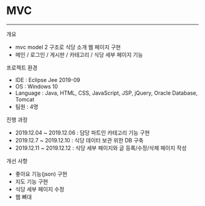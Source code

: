 # MVC
-------------------------------
개요
+ mvc model 2 구조로 식당 소개 웹 페이지 구현
+ 메인 / 로그인 / 게시판 / 카테고리 / 식당 세부 페이지 기능

프로젝트 환경
+ IDE : Eclipse Jee 2019-09
+ OS : Windows 10
+ Language : Java, HTML, CSS, JavaScript, JSP, jQuery, Oracle Database, Tomcat
+ 팀원 : 4명

진행 과정
+ 2019.12.04 ~ 2019.12.06 : 담당 파트인 카테고리 기능 구현
+ 2019.12.7 ~ 2019.12.10 : 식당 데이터 보관 위한 DB 구축
+ 2019.12.11 ~ 2019.12.12 : 식당 세부 페이지와 글 등록/수정/삭제 페이지 작성

개선 사항
+ 좋아요 기능(json) 구현
+ 지도 기능 구현
+ 식당 세부 페이지 수정
+ 웹 뼈대 
